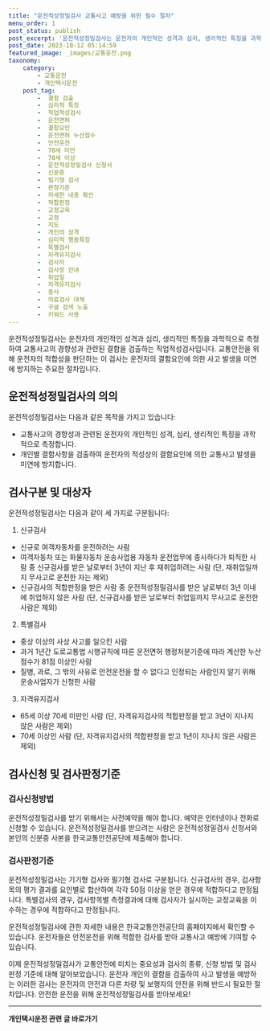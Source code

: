 ```yaml
---
title: "운전적성정밀검사 교통사고 예방을 위한 필수 절차"
menu_order: 1
post_status: publish
post_excerpt: '운전적성정밀검사는 운전자의 개인적인 성격과 심리, 생리적인 특징을 과학적으로 측정하여 교통사고의 경향성과 관련된 결함을 검출하는 직업적성검사입니다. 교통안전을 위해 운전자의 적합성을 판단하는 이 검사는 운전자의 결함요인에 의한 사고 발생을 미연에 방지하는 주요한 절차입니다.'
post_date: 2023-10-12 05:14:59
featured_image: _images/교통운전.png
taxonomy:
    category:
        - 교통운전
        - 개인택시운전
    post_tag:
        -  결함 검출
        -  심리적 특징
        -  직업적성검사
        -  운전면허
        -  결함요인
        -  운전면허 누산점수
        -  안전운전
        -  70세 미만
        -  70세 이상
        -  운전적성정밀검사 신청서
        -  신분증
        -  필기형 검사
        -  판정기준
        -  자세한 내용 확인
        -  적합판정
        -  교정교육
        -  교정
        -  지도
        -  개인의 성격
        -  심리적 행동특징
        -  특별검사
        -  자격유지검사
        -  검사자
        -  검사장 안내
        -  취업일
        -  자격유지검사
        -  종사
        -  의료검사 대체
        -  구글 검색 노출
        -  키워드 사용
---
```



운전적성정밀검사는 운전자의 개인적인 성격과 심리, 생리적인 특징을 과학적으로 측정하여 교통사고의 경향성과 관련된 결함을 검출하는 직업적성검사입니다. 교통안전을 위해 운전자의 적합성을 판단하는 이 검사는 운전자의 결함요인에 의한 사고 발생을 미연에 방지하는 주요한 절차입니다.

## 운전적성정밀검사의 의의

운전적성정밀검사는 다음과 같은 목적을 가지고 있습니다:
- 교통사고의 경향성과 관련된 운전자의 개인적인 성격, 심리, 생리적인 특징을 과학적으로 측정합니다.
- 개인별 결함사항을 검출하여 운전자의 적성상의 결함요인에 의한 교통사고 발생을 미연에 방지합니다.

## 검사구분 및 대상자

운전적성정밀검사는 다음과 같이 세 가지로 구분됩니다:

1. 신규검사
- 신규로 여객자동차를 운전하려는 사람
- 여객자동차 또는 화물자동차 운송사업용 자동차 운전업무에 종사하다가 퇴직한 사람 중 신규검사를 받은 날로부터 3년이 지난 후 재취업하려는 사람 (단, 재취업일까지 무사고로 운전한 자는 제외)
- 신규검사의 적합판정을 받은 사람 중 운전적성정밀검사를 받은 날로부터 3년 이내에 취업하지 않은 사람 (단, 신규검사를 받은 날로부터 취업일까지 무사고로 운전한 사람은 제외)

2. 특별검사
- 중상 이상의 사상 사고를 일으킨 사람
- 과거 1년간 도로교통법 시행규칙에 따른 운전면허 행정처분기준에 따라 계산한 누산점수가 81점 이상인 사람
- 질병, 과로, 그 밖의 사유로 안전운전을 할 수 없다고 인정되는 사람인지 알기 위해 운송사업자가 신청한 사람

3. 자격유지검사
- 65세 이상 70세 미만인 사람 (단, 자격유지검사의 적합판정을 받고 3년이 지나지 않은 사람은 제외)
- 70세 이상인 사람 (단, 자격유지검사의 적합판정을 받고 1년이 지나지 않은 사람은 제외)

## 검사신청 및 검사판정기준

### 검사신청방법
운전적성정밀검사를 받기 위해서는 사전예약을 해야 합니다. 예약은 인터넷이나 전화로 신청할 수 있습니다. 운전적성정밀검사를 받으려는 사람은 운전적성정밀검사 신청서와 본인의 신분증 사본을 한국교통안전공단에 제출해야 합니다.

### 검사판정기준
운전적성정밀검사는 기기형 검사와 필기형 검사로 구분됩니다. 신규검사의 경우, 검사항목의 평가 결과를 요인별로 합산하여 각각 50점 이상을 얻은 경우에 적합하다고 판정됩니다. 특별검사의 경우, 검사항목별 측정결과에 대해 검사자가 실시하는 교정교육을 이수하는 경우에 적합하다고 판정됩니다.

운전적성정밀검사에 관한 자세한 내용은 한국교통안전공단의 홈페이지에서 확인할 수 있습니다. 운전자들은 안전운전을 위해 적합한 검사를 받아 교통사고 예방에 기여할 수 있습니다.

이제 운전적성정밀검사가 교통안전에 미치는 중요성과 검사의 종류, 신청 방법 및 검사 판정 기준에 대해 알아보았습니다. 운전자 개인의 결함을 검출하여 사고 발생을 예방하는 이러한 검사는 운전자의 안전과 다른 차량 및 보행자의 안전을 위해 반드시 필요한 절차입니다. 안전한 운전을 위해 운전적성정밀검사를 받아보세요!

<!-- wp:separator -->
<hr class="wp-block-separator has-alpha-channel-opacity"/>
<!-- /wp:separator -->

<!-- wp:group {"backgroundColor":"base","layout":{"type":"constrained"}} -->
<div class="wp-block-group has-base-background-color has-background"><!-- wp:paragraph {"align":"center","fontSize":"medium"} -->
<p class="has-text-align-center has-large-font-size"><strong>개인택시운전 관련 글 바로가기</strong></p>
<!-- /wp:paragraph -->


<!-- wp:latest-posts
{"categories":[{"id":1441,"count":19,"description":"","link":"https://uknowlaw.com/category/%ea%b0%9c%ec%9d%b8%ed%83%9d%ec%8b%9c%ec%9a%b4%ec%a0%84/","name":"개인택시운전","slug":"개인택시운전","taxonomy":"category","parent":0,"meta":[],"_links":{"self":[{"href":"https://uknowlaw.com/wp-json/wp/v2/categories/1441"}],"collection":[{"href":"https://uknowlaw.com/wp-json/wp/v2/categories"}],"about":[{"href":"https://uknowlaw.com/wp-json/wp/v2/taxonomies/category"}],"wp:post_type":[{"href":"https://uknowlaw.com/wp-json/wp/v2/posts?categories=1441"}],"curies":[{"name":"wp","href":"https://api.w.org/{rel}","templated":true}]}}],"postsToShow":100,"excerptLength":28,"postLayout":"grid","columns":2,"featuredImageAlign":"left","featuredImageSizeSlug":"large","fontSize":"small"} /--></div>
<!-- /wp:group -->